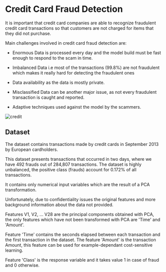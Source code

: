 
# Credit Card Fraud Detection
It is important that credit card companies are able to recognize fraudulent credit card transactions so that customers are not charged for items that they did not purchase.


Main challenges involved in credit card fraud detection are:

- Enormous Data is processed every day and the model build must be fast enough to respond to the scam in time.

- Imbalanced Data i.e most of the transactions (99.8%) are not fraudulent which makes it really hard for detecting the fraudulent ones

- Data availability as the data is mostly private.

- Misclassified Data can be another major issue, as not every fraudulent transaction is caught and reported.

- Adaptive techniques used against the model by the scammers.

![credit](https://github.com/ShubhamKumbhar28/Credit-Card-Fraud-Detection/assets/133940544/7784fdff-a126-4fa2-afd4-2ba16acd278c)


## Dataset

The dataset contains transactions made by credit cards in September 2013 by European cardholders.

This dataset presents transactions that occurred in two days, where we have 492 frauds out of 284,807 transactions. The dataset is highly unbalanced, the positive class (frauds) account for 0.172% of all transactions.

It contains only numerical input variables which are the result of a PCA transformation.

Unfortunately, due to confidentiality issues the original features and more background information about the data not provided.

Features V1, V2, … V28 are the principal components obtained with PCA, the only features which have not been transformed with PCA are 'Time' and 'Amount'.

Feature 'Time' contains the seconds elapsed between each transaction and the first transaction in the dataset. The feature 'Amount' is the transaction Amount, this feature can be used for example-dependant cost-sensitive learning.

Feature 'Class' is the response variable and it takes value 1 in case of fraud and 0 otherwise.




